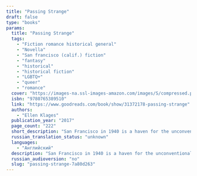 ```yaml
---
title: "Passing Strange"
draft: false
type: "books"
params:
  title: "Passing Strange"
  tags:
    - "Fiction romance historical general"
    - "Novella"
    - "San francisco (calif.) fiction"
    - "fantasy"
    - "historical"
    - "historical fiction"
    - "LGBTQ+"
    - "queer"
    - "romance"
  cover: "https://images-na.ssl-images-amazon.com/images/S/compressed.photo.goodreads.com/books/1474584923i/31372178.jpg"
  isbn: "9780765389510"
  link: "https://www.goodreads.com/book/show/31372178-passing-strange"
  authors:
    - "Ellen Klages"
  publication_year: "2017"
  page_count: "222"
  short_description: "San Francisco in 1940 is a haven for the unconventional. Tourists flock to the cities within the city: the Magic City of the World’s Fair on an island created of artifice and illusion; the..."
  russian_translation_status: "unknown"
  languages:
    - "Английский"
  description: "San Francisco in 1940 is a haven for the unconventional. Tourists flock to the cities within the city: the Magic City of the World’s Fair on an island created of artifice and illusion; the forbidden city of Chinatown, a separate, alien world of exotic food and nightclubs that offer “authentic” experiences, straight from the pages of the pulps; and the twilight world of forbidden love, where outcasts from conventional society can meet.Six women find their lives as tangled with each other’s as they are with the city they call home. They discover love and danger on the borders where mystery, science, and art intersect.At the Publisher's request, this title is being sold without Digital Rights Management Software (DRM) applied."
  russian_audioversion: "no"
  slug: "passing-strange-7a80d263"
---
```


